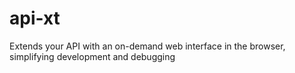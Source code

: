 # api-xt
Extends your API with an on-demand web interface in the browser, simplifying development and debugging
